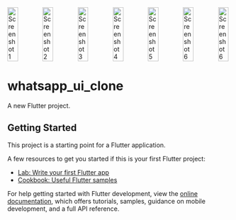 <div style="display:flex; justify-content:space-between;">
    <img src="https://github.com/SELSHA-CS/tourism_ui_clone/assets/142321043/51e936aa-fb7c-4272-8520-0854c1fd4387" alt="Screenshot 1" width="30%">
    <img src="https://github.com/SELSHA-CS/tourism_ui_clone/assets/142321043/1d2220a8-70b3-4b5b-92bb-9b69f5b1cbf8" alt="Screenshot 2" width="30%">
    <img src="https://github.com/SELSHA-CS/tourism_ui_clone/assets/142321043/880c5b81-0cf5-4422-b73f-db67158cf4b0" alt="Screenshot 3" width="30%">
    <img src="https://github.com/SELSHA-CS/tourism_ui_clone/assets/142321043/97f3e620-3d7a-4e8f-9786-15b28605317c" alt="Screenshot 4" width="30%">
    <img src="https://github.com/SELSHA-CS/tourism_ui_clone/assets/142321043/46d8b5ac-9a0f-4bc5-83aa-55c72d1a2d78" alt="Screenshot 5" width="30%">
    <img src="" alt="Screenshot 6" width="30%">
    <img src="" alt="Screenshot 6" width="30%">
</div>

# whatsapp_ui_clone

A new Flutter project.

## Getting Started

This project is a starting point for a Flutter application.

A few resources to get you started if this is your first Flutter project:

- [Lab: Write your first Flutter app](https://docs.flutter.dev/get-started/codelab)
- [Cookbook: Useful Flutter samples](https://docs.flutter.dev/cookbook)

For help getting started with Flutter development, view the
[online documentation](https://docs.flutter.dev/), which offers tutorials,
samples, guidance on mobile development, and a full API reference.
